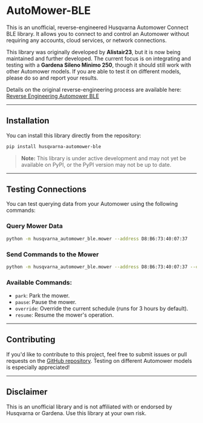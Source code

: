 # AutoMower-BLE

This is an unofficial, reverse-engineered Husqvarna Automower Connect BLE library. It allows you to connect to and control an Automower without requiring any accounts, cloud services, or network connections.

This library was originally developed by **Alistair23**, but it is now being maintained and further developed. The current focus is on integrating and testing with a **Gardena Sileno Minimo 250**, though it should still work with other Automower models. If you are able to test it on different models, please do so and report your results.

Details on the original reverse-engineering process are available here:  
[Reverse Engineering Automower BLE](https://www.alistair23.me/2024/01/06/reverse-engineering-automower-ble)

---

## Installation

You can install this library directly from the repository:

```bash
pip install husqvarna-automower-ble
```

> **Note:** This library is under active development and may not yet be available on PyPI, or the PyPI version may not be up to date.

---

## Testing Connections

You can test querying data from your Automower using the following commands:

### Query Mower Data
```bash
python -m husqvarna_automower_ble.mower --address D8:B6:73:40:07:37
```

### Send Commands to the Mower
```bash
python -m husqvarna_automower_ble.mower --address D8:B6:73:40:07:37 --command park
```

### Available Commands:
- `park`: Park the mower.
- `pause`: Pause the mower.
- `override`: Override the current schedule (runs for 3 hours by default).
- `resume`: Resume the mower's operation.

---

## Contributing

If you'd like to contribute to this project, feel free to submit issues or pull requests on the [GitHub repository](https://github.com/Marbanz/HusqvarnaAutoMower-BLE). Testing on different Automower models is especially appreciated!

---

## Disclaimer

This is an unofficial library and is not affiliated with or endorsed by Husqvarna or Gardena. Use this library at your own risk.
